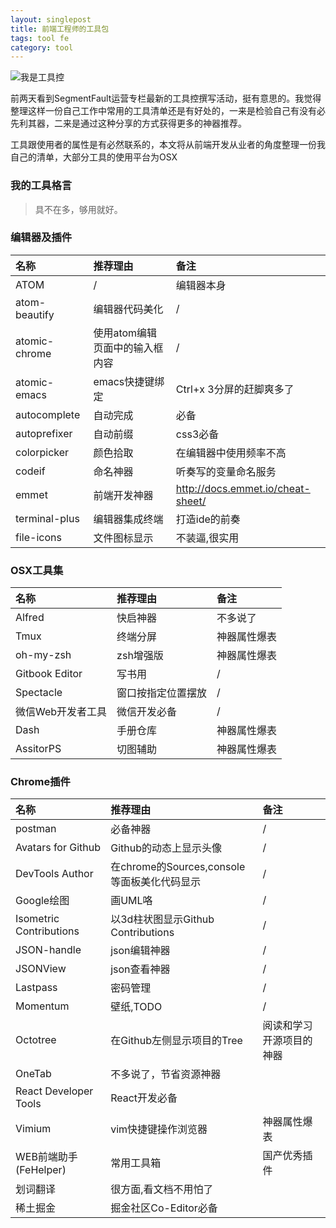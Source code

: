 ```yaml
---
layout: singlepost
title: 前端工程师的工具包
tags: tool fe
category: tool
---
```


![我是工具控](http://7xqy7v.com1.z0.glb.clouddn.com/colorful/blog/2016-tool.jpeg)

前两天看到SegmentFault运营专栏最新的工具控撰写活动，挺有意思的。我觉得整理这样一份自己工作中常用的工具清单还是有好处的，一来是检验自己有没有必先利其器，二来是通过这种分享的方式获得更多的神器推荐。

<!-- more -->

工具跟使用者的属性是有必然联系的，本文将从前端开发从业者的角度整理一份我自己的清单，大部分工具的使用平台为OSX

### 我的工具格言

> 具不在多，够用就好。

### 编辑器及插件

| 名称 | 推荐理由 | 备注 |
| :---- | :----- | :----- |
| ATOM | / | 编辑器本身 |
| atom-beautify | 编辑器代码美化 | / |
| atomic-chrome | 使用atom编辑页面中的输入框内容 | / |
| atomic-emacs | emacs快捷键绑定 | Ctrl+x 3分屏的赶脚爽多了 |
| autocomplete | 自动完成 | 必备 |
| autoprefixer | 自动前缀 | css3必备 |
| colorpicker | 颜色拾取 | 在编辑器中使用频率不高 |
| codeif | 命名神器 | 听奏写的变量命名服务 |
| emmet | 前端开发神器 | http://docs.emmet.io/cheat-sheet/ |
| terminal-plus | 编辑器集成终端 | 打造ide的前奏 |
| file-icons | 文件图标显示 | 不装逼,很实用 |

### OSX工具集

| 名称 | 推荐理由 | 备注 |
| :---- | :----- | :----- |
| Alfred | 快启神器 | 不多说了 |
| Tmux | 终端分屏 | 神器属性爆表 |
| oh-my-zsh | zsh增强版 | 神器属性爆表 |
| Gitbook Editor | 写书用 | / |
| Spectacle | 窗口按指定位置摆放 | / |
| 微信Web开发者工具 | 微信开发必备 | / |
| Dash | 手册仓库 | 神器属性爆表 |
| AssitorPS | 切图辅助 | 神器属性爆表 |

### Chrome插件

| 名称 | 推荐理由 | 备注 |
| :---- | :----- | :----- |
| postman | 必备神器 | / |
| Avatars for Github | Github的动态上显示头像 | / |
| DevTools Author | 在chrome的Sources,console等面板美化代码显示 | / |
| Google绘图 | 画UML咯 | / |
| Isometric Contributions | 以3d柱状图显示Github Contributions | / |
| JSON-handle | json编辑神器 | / |
| JSONView | json查看神器 | / |
| Lastpass | 密码管理 | / |
| Momentum | 壁纸,TODO | / |
| Octotree | 在Github左侧显示项目的Tree | 阅读和学习开源项目的神器 |
| OneTab | 不多说了，节省资源神器 |  |
| React Developer Tools | React开发必备 |  |
| Vimium | vim快捷键操作浏览器 | 神器属性爆表 |
| WEB前端助手(FeHelper) | 常用工具箱 | 国产优秀插件 |
| 划词翻译 | 很方面,看文档不用怕了 |  |
| 稀土掘金 | 掘金社区Co-Editor必备 |  |
